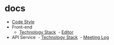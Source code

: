 # docs

- [Code Style](./docs/code-style.md)
- Front-end
  - [Technology Stack](./docs/web-stack.md)
  - [Editor](./docs/web-editor.md)
- API Service
  - [Technology Stack](./docs/api-stack.md)
  - [Meeting Log](./docs/meeting.log.md)
